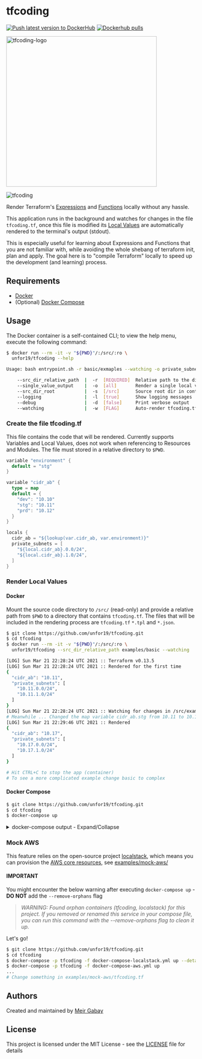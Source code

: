 # tfcoding

[![Push latest version to DockerHub](https://github.com/unfor19/tfcoding/actions/workflows/docker-latest.yml/badge.svg)](https://github.com/unfor19/tfcoding/actions/workflows/docker-latest.yml) [![Dockerhub pulls](https://img.shields.io/docker/pulls/unfor19/tfcoding)](https://hub.docker.com/r/unfor19/tfcoding)

<img alt="tfcoding-logo" src="https://user-images.githubusercontent.com/15122452/111926094-22f28e80-8ab4-11eb-9a72-ca2394d6bb33.png" width="400" />

![tfcoding](https://user-images.githubusercontent.com/15122452/111927698-4caeb400-8aba-11eb-9d80-a19ba48c6e6a.gif)

Render Terraform's [Expressions](https://www.terraform.io/docs/language/expressions/index.html) and [Functions](https://www.terraform.io/docs/language/functions/index.html) locally without any hassle.

This application runs in the background and watches for changes in the file `tfcoding.tf`, once this file is modified its [Local Values](https://www.terraform.io/docs/language/values/locals.html) are automatically rendered to the terminal's output (stdout).

This is especially useful for learning about Expressions and Functions that you are not familiar with, while avoiding the whole shebang of terraform init, plan and apply. The goal here is to "compile Terraform" locally to speed up the development (and learning) process.

## Requirements

- [Docker](https://docs.docker.com/get-docker/)
- (Optional) [Docker Compose](https://docs.docker.com/compose/install/)

## Usage

The Docker container is a self-contained CLI; to view the help menu, execute the following command:

```bash
$ docker run --rm -it -v "${PWD}"/:/src/:ro \
  unfor19/tfcoding --help
```

<!-- replacer_start_helpmenu -->

```bash
Usage: bash entrypoint.sh -r basic/exmaples --watching -o private_subnets

	--src_dir_relative_path  |  -r  [REQUIRED]  Relative path to the dir that contains tfcoding.tf
	--single_value_output    |  -o  [all]       Render a single local variable
	--src_dir_root           |  -s  [/src]      Source root dir in container
	--logging                |  -l  [true]      Show logging messages
	--debug                  |  -d  [false]     Print verbose output
	--watching               |  -w  [FLAG]      Auto-render tfcoding.tf on change
```

<!-- replacer_end_helpmenu -->

### Create the file tfcoding.tf

This file contains the code that will be rendered. Currently supports Variables and Local Values, does not work when referencing to Resources and Modules. The file must stored in a relative directory to `$PWD`.

```go
variable "environment" {
  default = "stg"
}

variable "cidr_ab" {
  type = map
  default = {
    "dev": "10.10"
    "stg": "10.11"
    "prd": "10.12"
  }
}

locals {
  cidr_ab = "${lookup(var.cidr_ab, var.environment)}"
  private_subnets = [
    "${local.cidr_ab}.0.0/24",
    "${local.cidr_ab}.1.0/24",
  ]
}
```

### Render Local Values

#### Docker

Mount the source code directory to `/src/` (read-only) and provide a relative path from `$PWD` to a directory that contains `tfcoding.tf`. The files that will be included in the rendering process are `tfcoding.tf` `*.tpl` and `*.json`.

```bash
$ git clone https://github.com/unfor19/tfcoding.git
$ cd tfcoding
$ docker run --rm -it -v "${PWD}"/:/src/:ro \
  unfor19/tfcoding --src_dir_relative_path examples/basic --watching

[LOG] Sun Mar 21 22:28:24 UTC 2021 :: Terraform v0.13.5
[LOG] Sun Mar 21 22:28:24 UTC 2021 :: Rendered for the first time
{
  "cidr_ab": "10.11",
  "private_subnets": [
    "10.11.0.0/24",
    "10.11.1.0/24"
  ]
}
[LOG] Sun Mar 21 22:28:24 UTC 2021 :: Watching for changes in /src/examples/basic/tfcoding.tf
# Meanwhile ... Changed the map variable cidr_ab.stg from 10.11 to 10.17
[LOG] Sun Mar 21 22:29:46 UTC 2021 :: Rendered
{
  "cidr_ab": "10.17",
  "private_subnets": [
    "10.17.0.0/24",
    "10.17.1.0/24"
  ]
}

# Hit CTRL+C to stop the app (container)
# To see a more complicated example change basic to complex
```

#### Docker Compose

```bash
$ git clone https://github.com/unfor19/tfcoding.git
$ cd tfcoding
$ docker-compose up
```

<details>

<summary>docker-compose output - Expand/Collapse</summary>

```bash
Starting tfcoding ... done
Attaching to tfcoding
tfcoding    | [LOG] Mon Mar 22 00:00:35 UTC 2021 :: Terraform v0.13.5
tfcoding    | [LOG] Mon Mar 22 00:00:35 UTC 2021 :: Rendered for the first time
tfcoding    | {
tfcoding    |   "cidr_ab": "10.11",
tfcoding    |   "private_subnets": [
tfcoding    |     "10.11.0.0/24",
tfcoding    |     "10.11.1.0/24"
tfcoding    |   ]
tfcoding    | }
tfcoding    | [LOG] Mon Mar 22 00:00:36 UTC 2021 :: Watching for changes in /src/examples/basic/tfcoding.tf
# Meanwhile ... Changed the map variable cidr_ab.stg from 10.11 to 10.17
tfcoding    | [LOG] Mon Mar 22 00:00:58 UTC 2021 :: Rendered
tfcoding    | {
tfcoding    |   "cidr_ab": "10.17",
tfcoding    |   "private_subnets": [
tfcoding    |     "10.17.0.0/24",
tfcoding    |     "10.17.1.0/24"
tfcoding    |   ]
tfcoding    | }
```

</details>

### Mock AWS

This feature relies on the open-source project [localstack](https://github.com/localstack/localstack), which means you can provision the [AWS core resources](https://github.com/localstack/localstack#overview), see [examples/mock-aws/](./examples/mock-aws/)

#### IMPORTANT

You might encounter the below warning after executing `docker-compose up` - **DO NOT** add the `--remove-orphans` flag

> *WARNING: Found orphan containers (tfcoding, localstack) for this project. If you removed or renamed this service in your compose file, you can run this command with the --remove-orphans flag to clean it up.*

Let's go!

```bash
$ git clone https://github.com/unfor19/tfcoding.git
$ cd tfcoding
$ docker-compose -p tfcoding -f docker-compose-localstack.yml up --detached
$ docker-compose -p tfcoding -f docker-compose-aws.yml up
...
# Change something in examples/mock-aws/tfcoding.tf
```

## Authors

Created and maintained by [Meir Gabay](https://github.com/unfor19)

## License

This project is licensed under the MIT License - see the [LICENSE](https://github.com/unfor19/tfcoding/blob/master/LICENSE) file for details
